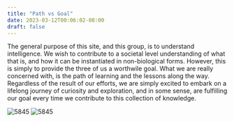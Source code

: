 ```yaml
---
title: "Path vs Goal"
date: 2023-03-12T00:06:02-08:00
draft: false
---
```


The general purpose of this site, and this group, is to understand intelligence. We wish to contribute to a societal level understanding of what that is, and how it can be instantiated in non-biological forms. However, this is simply to provide the three of us a worthwile goal. What we are really concerned with, is the path of learning and the lessons along the way. Regardless of the result of our efforts, we are simply excited to embark on a lifelong journey of curiosity and exploration, and in some sense, are fulfilling our goal every time we contribute to this collection of knowledge. 

![](/images/home.jpg "5845")
![](https://hermessuen.github.io/intelligence/home.jpg "5845")